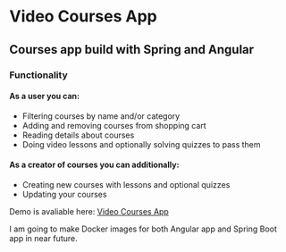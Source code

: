 
# Video Courses App

## Courses app build with Spring and Angular
 
### Functionality
#### As a user you can:
- Filtering courses by name and/or category
- Adding and removing courses from shopping cart
- Reading details about courses
- Doing video lessons and optionally solving quizzes to pass them
#### As a creator of courses you can additionally:
- Creating new courses with lessons and optional quizzes
- Updating your courses

Demo is avaliable here: [Video Courses App](https://jakubfudali.toadres.pl/courses-app)

I am going to make Docker images for both Angular app and Spring Boot app in near future.

